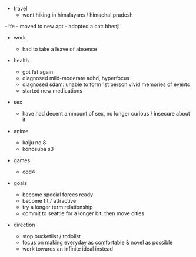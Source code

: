 - travel
    - went hiking in himalayans / himachal pradesh

-life
    - moved to new apt
    - adopted a cat: bhenji

- work
    - had to take a leave of absence

- health
    - got fat again
    - diagnosed mild-moderate adhd, hyperfocus
    - diagnosed sdam: unable to form 1st person vivid memories of events
    - started new medications

- sex
    - have had decent ammount of sex, no longer curious / insecure about it

- anime
    - kaiju no 8
    - konosuba s3

- games
    - cod4

- goals
    - become special forces ready
    - become fit / attractive
    - try a longer term relationship
    - commit to seattle for a longer bit, then move cities
    

- direction
    - stop bucketlist / todolist
    - focus on making everyday as comfortable & novel as possible
    - work towards an infinite ideal instead
